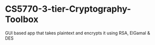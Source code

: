 # CS5770-3-tier-Cryptography-Toolbox
GUI based app that takes plaintext and encrypts it using RSA, ElGamal & DES
